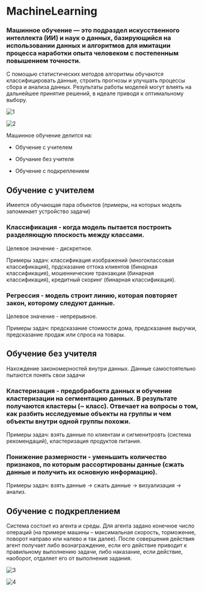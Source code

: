 # MachineLearning

### Машинное обучение — это подраздел искусственного интеллекта (ИИ) и наук о данных, базирующийся на использовании данных и алгоритмов для имитации процесса наработки опыта человеком с постепенным повышением точности.

С помощью статистических методов алгоритмы обучаются классифицировать данные, строить прогнозы и улучшать процессы сбора и анализа данных. Результаты работы моделей могут влиять на дальнейшее принятие решений, в идеале приводя к оптимальному выбору.

![1](https://i.vas3k.blog/7r9.jpg)

![2](https://s0.rbk.ru/v6_top_pics/media/img/0/69/756237500508690.jpeg)

Машинное обучение делится на:

- Обучение с учителем

- Обучание без учителя

- Обучение с подкреплением

## Обучение с учителем

Имеется обучающая пара объектов (примеры, на которых модель запоминает устройство задачи)

### Классификация - когда модель пытается построить разделяющую плоскость между классами.

Целевое значение - дискретное.

Примеры задач: классификация изображений (многоклассовая классификация), прдсказание оттока клиентов (бинарная классификация), мошеннические транзакции (бинарная классификация), кредитный скоринг (бинарная классификация).

### Регрессия - модель строит линию, которая повторяет закон, которому следуют данные.

Целевое значение - непрерывное.

Примеры задач: предсказание стоимости дома, предсказание выручки, предсказание продаж или спроса на товары.

## Обучение без учителя

Нахождение закономерностей внутри данных. Данные самостоятельно пытаются понять свои задачи

### Кластеризация - предобрабокта данных и обучение кластеризации на сегментацию данных. В результате получаются кластеры (~ класс). Отвечает на вопросы о том, как разбить исследуемые объекты на группы и чем объекты внутри одной группы похожи. 

Примеры задач: взять данные по клиентам и сигменитровть (система рекомендаций), кластеризация продуктов питания.

### Понижение размерности - уменьшить количество признаков, по которым рассортированы данные (сжать данные и получить их основную информацию).

Примеры задач: взять данные -> сжать данные -> визуализация -> анализ.

## Обучение с подкреплением

Система состоит из агента и среды. Для агента задано конечное число операций (на примере машины – максимальная скорость, торможение, поворот направо или налево и так далее). После совершения действия агент получает либо вознаграждение, если его действие приводит к правильному выполнению задачи, либо наказание, если действие, наоборот, отдаляет его от выполнения задания.

![3](https://sun9-31.userapi.com/impg/8VMNe4ODlp156CN3VWl-YVX3PXQmGRBWENgviQ/1cNGtASAkkw.jpg?size=1893x975&quality=95&sign=379d5fe7362e14367c9ed4bee4f88eae&type=album)

![4](https://sun9-55.userapi.com/impg/OAstuhS4SnpYeir4YqLIdQb9PODI83Mpzdtq2g/9uP1TN-PTsQ.jpg?size=1871x982&quality=95&sign=40be3d53ff630d33603c7e42c9a387ea&type=album)
